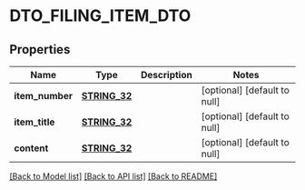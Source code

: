 # DTO_FILING_ITEM_DTO

## Properties
Name | Type | Description | Notes
------------ | ------------- | ------------- | -------------
**item_number** | [**STRING_32**](STRING_32.md) |  | [optional] [default to null]
**item_title** | [**STRING_32**](STRING_32.md) |  | [optional] [default to null]
**content** | [**STRING_32**](STRING_32.md) |  | [optional] [default to null]

[[Back to Model list]](../README.md#documentation-for-models) [[Back to API list]](../README.md#documentation-for-api-endpoints) [[Back to README]](../README.md)


